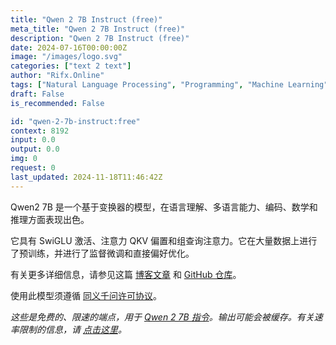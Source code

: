 ```yaml
---
title: "Qwen 2 7B Instruct (free)"
meta_title: "Qwen 2 7B Instruct (free)"
description: "Qwen 2 7B Instruct (free)"
date: 2024-07-16T00:00:00Z
image: "/images/logo.svg"
categories: ["text 2 text"]
author: "Rifx.Online"
tags: ["Natural Language Processing", "Programming", "Machine Learning", "Data Science", "Ethics", "Free"]
draft: False
is_recommended: False

id: "qwen-2-7b-instruct:free"
context: 8192
input: 0.0
output: 0.0
img: 0
request: 0
last_updated: 2024-11-18T11:46:42Z
---
```


Qwen2 7B 是一个基于变换器的模型，在语言理解、多语言能力、编码、数学和推理方面表现出色。

它具有 SwiGLU 激活、注意力 QKV 偏置和组查询注意力。它在大量数据上进行了预训练，并进行了监督微调和直接偏好优化。

有关更多详细信息，请参见这篇 [博客文章](https://qwenlm.github.io/blog/qwen2/) 和 [GitHub 仓库](https://github.com/QwenLM/Qwen2)。

使用此模型须遵循 [同义千问许可协议](https://huggingface.co/Qwen/Qwen1.5-110B-Chat/blob/main/LICENSE)。

_这些是免费的、限速的端点，用于 [Qwen 2 7B 指令](/qwen/qwen-2-7b-instruct)。输出可能会被缓存。有关速率限制的信息，请 [点击这里](/docs/limits)。_

